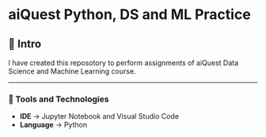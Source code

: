 # aiQuest Python, DS and ML Practice 

## 📌 Intro
<p>I have created this reposotory to perform assignments of aiQuest Data Science and Machine Learning course.</p>

---

### 🔎 Tools and Technologies
- **IDE** → Jupyter Notebook and Visual Studio Code
- **Language** → Python  

